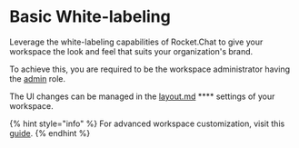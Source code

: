 # Basic White-labeling

Leverage the white-labeling capabilities of Rocket.Chat to give your workspace the look and feel that suits your organization's brand.

To achieve this, you are required to be the workspace administrator having the [admin](roles-in-rocket.chat/) role.

The UI changes can be managed in the [layout.md](../use-rocket.chat/rocket.chat-workspace-administration/settings/layout.md "mention") **** settings of your workspace.

{% hint style="info" %}
For advanced workspace customization, visit this [guide](https://developer.rocket.chat/rocket.chat/white-labelling-rocket.chat/advanced-white-labeling-of-server).
{% endhint %}
